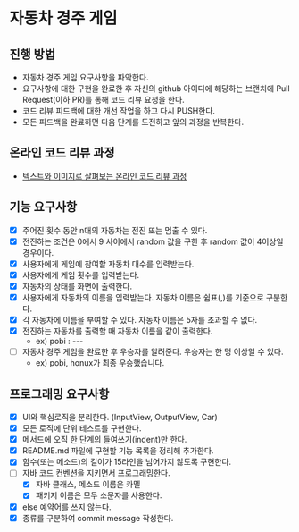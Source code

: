 # 자동차 경주 게임
## 진행 방법
* 자동차 경주 게임 요구사항을 파악한다.
* 요구사항에 대한 구현을 완료한 후 자신의 github 아이디에 해당하는 브랜치에 Pull Request(이하 PR)를 통해 코드 리뷰 요청을 한다.
* 코드 리뷰 피드백에 대한 개선 작업을 하고 다시 PUSH한다.
* 모든 피드백을 완료하면 다음 단계를 도전하고 앞의 과정을 반복한다.

## 온라인 코드 리뷰 과정
* [텍스트와 이미지로 살펴보는 온라인 코드 리뷰 과정](https://github.com/next-step/nextstep-docs/tree/master/codereview)

## 기능 요구사항
- [x] 주어진 횟수 동안 n대의 자동차는 전진 또는 멈출 수 있다.
- [x] 전진하는 조건은 0에서 9 사이에서 random 값을 구한 후 random 값이 4이상일 경우이다.
- [x] 사용자에게 게임에 참여할 자동차 대수를 입력받는다.
- [x] 사용자에게 게임 횟수를 입력받는다.
- [x] 자동차의 상태를 화면에 출력한다.
- [x] 사용자에게 자동차의 이름을 입력받는다. 자동차 이름은 쉼표(,)를 기준으로 구분한다.
- [x] 각 자동차에 이름을 부여할 수 있다. 자동차 이름은 5자를 초과할 수 없다.
- [x] 전진하는 자동차를 출력할 때 자동차 이름을 같이 출력한다.
  - ex) pobi : ---
- [ ] 자동차 경주 게임을 완료한 후 우승자를 알려준다. 우승자는 한 명 이상일 수 있다.
  - ex) pobi, honux가 최종 우승했습니다.

## 프로그래밍 요구사항
- [x] UI와 핵심로직을 분리한다. (InputView, OutputView, Car)
- [x] 모든 로직에 단위 테스트를 구현한다.
- [x] 메서드에 오직 한 단계의 들여쓰기(indent)만 한다.
- [x] README.md 파일에 구현할 기능 목록을 정리해 추가한다.
- [x] 함수(또는 메소드)의 길이가 15라인을 넘어가지 않도록 구현한다.
- [ ] 자바 코드 컨벤션을 지키면서 프로그래밍한다.
  - [x] 자바 클래스, 메소드 이름은 카멜
  - [x] 패키지 이름은 모두 소문자를 사용한다.
- [x] else 예약어를 쓰지 않는다.
- [x] 종류를 구분하여 commit message 작성한다.